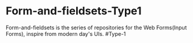 # Form-and-fieldsets-Type1
Form-and-fieldsets is the series of repositories for the Web Forms(Input Forms), inspire from modern day's UIs. #Type-1
